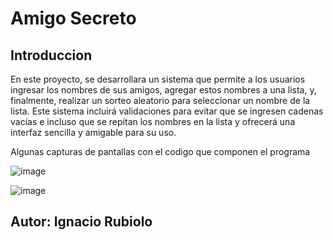<h1>Amigo Secreto</h1>



<h2>Introduccion</h2>

<P>En este proyecto, se desarrollara un sistema que permite a los usuarios ingresar los nombres de sus amigos, agregar estos nombres a una lista, y, finalmente, realizar un sorteo aleatorio para seleccionar un nombre de la lista. Este sistema incluirá validaciones para evitar que se ingresen cadenas vacías e incluso que se repitan los nombres en la lista y ofrecerá una interfaz sencilla y amigable para su uso.</P>

<p> Algunas capturas de pantallas con el codigo que componen el programa</p>

![image](https://github.com/user-attachments/assets/273f9cf8-3b57-4a21-bd56-5393e57f3455)

![image](https://github.com/user-attachments/assets/fa94a579-5907-49a0-b59c-f27ae4fe67e3)







  
<h2>Autor: Ignacio Rubiolo</h2>

